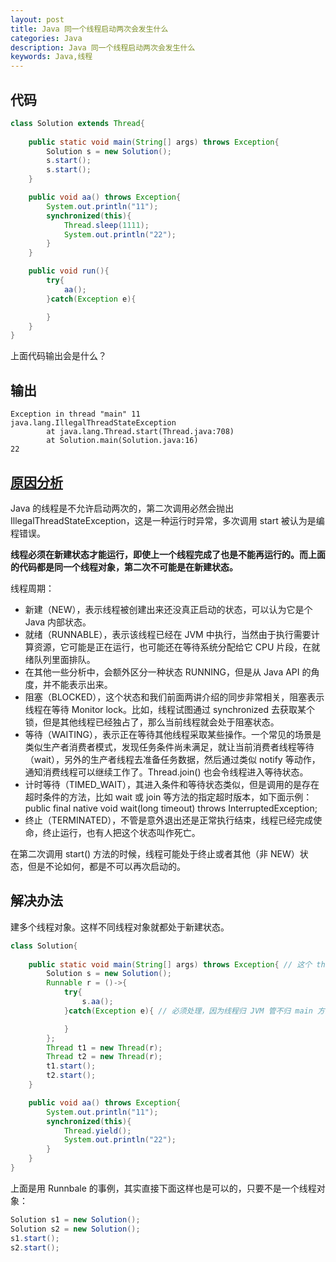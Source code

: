 ```yaml
---
layout: post
title: Java 同一个线程启动两次会发生什么
categories: Java
description: Java 同一个线程启动两次会发生什么
keywords: Java,线程
---
```


## 代码

``` java
class Solution extends Thread{
    
    public static void main(String[] args) throws Exception{
        Solution s = new Solution();
        s.start();
        s.start();
    }

    public void aa() throws Exception{
        System.out.println("11");
        synchronized(this){
            Thread.sleep(1111);
            System.out.println("22");
        }
    }

    public void run(){
        try{
            aa();
        }catch(Exception e){

        }
    }
}
```

上面代码输出会是什么？

## 输出

``` text
Exception in thread "main" 11
java.lang.IllegalThreadStateException
        at java.lang.Thread.start(Thread.java:708)
        at Solution.main(Solution.java:16)
22
```

## [原因分析](https://blog.csdn.net/zl1zl2zl3/article/details/80776112)

Java 的线程是不允许启动两次的，第二次调用必然会抛出 IllegalThreadStateException，这是一种运行时异常，多次调用 start 被认为是编程错误。

**线程必须在新建状态才能运行，即使上一个线程完成了也是不能再运行的。而上面的代码都是同一个线程对象，第二次不可能是在新建状态。**

线程周期：

- 新建（NEW），表示线程被创建出来还没真正启动的状态，可以认为它是个 Java 内部状态。
- 就绪（RUNNABLE），表示该线程已经在 JVM 中执行，当然由于执行需要计算资源，它可能是正在运行，也可能还在等待系统分配给它 CPU 片段，在就绪队列里面排队。
- 在其他一些分析中，会额外区分一种状态 RUNNING，但是从 Java API 的角度，并不能表示出来。
- 阻塞（BLOCKED），这个状态和我们前面两讲介绍的同步非常相关，阻塞表示线程在等待 Monitor lock。比如，线程试图通过 synchronized 去获取某个锁，但是其他线程已经独占了，那么当前线程就会处于阻塞状态。
- 等待（WAITING），表示正在等待其他线程采取某些操作。一个常见的场景是类似生产者消费者模式，发现任务条件尚未满足，就让当前消费者线程等待（wait），另外的生产者线程去准备任务数据，然后通过类似 notify 等动作，通知消费线程可以继续工作了。Thread.join() 也会令线程进入等待状态。
- 计时等待（TIMED_WAIT），其进入条件和等待状态类似，但是调用的是存在超时条件的方法，比如 wait 或 join 等方法的指定超时版本，如下面示例：public final native void wait(long timeout) throws InterruptedException;
- 终止（TERMINATED），不管是意外退出还是正常执行结束，线程已经完成使命，终止运行，也有人把这个状态叫作死亡。

在第二次调用 start() 方法的时候，线程可能处于终止或者其他（非 NEW）状态，但是不论如何，都是不可以再次启动的。

## 解决办法

建多个线程对象。这样不同线程对象就都处于新建状态。

``` java
class Solution{
    
    public static void main(String[] args) throws Exception{ // 这个 throws Exception 可以不要
        Solution s = new Solution();
        Runnable r = ()->{
            try{
                s.aa();
            }catch(Exception e){ // 必须处理，因为线程归 JVM 管不归 main 方法管，他的上层是 JVM 需要单独异常处理。

            }
        };
        Thread t1 = new Thread(r);
        Thread t2 = new Thread(r);
        t1.start();
        t2.start();
    }

    public void aa() throws Exception{
        System.out.println("11");
        synchronized(this){
            Thread.yield();
            System.out.println("22");
        }
    }
}
```

上面是用 Runnbale 的事例，其实直接下面这样也是可以的，只要不是一个线程对象：

``` java
Solution s1 = new Solution();
Solution s2 = new Solution();
s1.start();
s2.start();
```